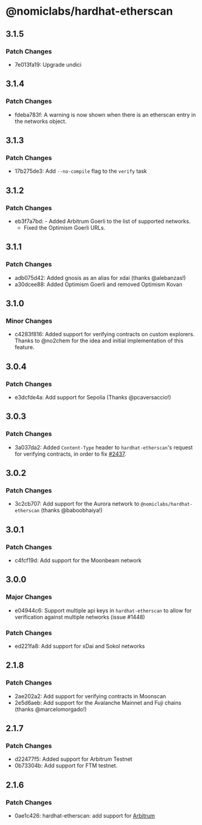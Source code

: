 # @nomiclabs/hardhat-etherscan

## 3.1.5

### Patch Changes

- 7e013fa19: Upgrade undici

## 3.1.4

### Patch Changes

- fdeba783f: A warning is now shown when there is an etherscan entry in the networks object.

## 3.1.3

### Patch Changes

- 17b275de3: Add `--no-compile` flag to the `verify` task

## 3.1.2

### Patch Changes

- eb3f7a7bd: - Added Arbitrum Goerli to the list of supported networks.
  - Fixed the Optimism Goerli URLs.

## 3.1.1

### Patch Changes

- adb075d42: Added gnosis as an alias for xdai (thanks @alebanzas!)
- a30dcee88: Added Optimism Goerli and removed Optimism Kovan

## 3.1.0

### Minor Changes

- c4283f816: Added support for verifying contracts on custom explorers. Thanks to @no2chem for the idea and initial implementation of this feature.

## 3.0.4

### Patch Changes

- e3dcfde4a: Add support for Sepolia (Thanks @pcaversaccio!)

## 3.0.3

### Patch Changes

- 3a037da2: Added `Content-Type` header to `hardhat-etherscan`'s request for verifying contracts, in order to fix [#2437](https://github.com/NomicFoundation/hardhat/issues/2437).

## 3.0.2

### Patch Changes

- 3c2cb707: Add support for the Aurora network to `@nomiclabs/hardhat-etherscan` (thanks @baboobhaiya!)

## 3.0.1

### Patch Changes

- c4fcf19d: Add support for the Moonbeam network

## 3.0.0

### Major Changes

- e04944c6: Support multiple api keys in `hardhat-etherscan` to allow for verification against multiple networks (issue #1448)

### Patch Changes

- ed221fa8: Add support for xDai and Sokol networks

## 2.1.8

### Patch Changes

- 2ae202a2: Add support for verifying contracts in Moonscan
- 2e5d6aeb: Add support for the Avalanche Mainnet and Fuji chains (thanks @marcelomorgado!)

## 2.1.7

### Patch Changes

- d22477f5: Added support for Arbitrum Testnet
- 0b73304b: Add support for FTM testnet.

## 2.1.6

### Patch Changes

- 0ae1c426: hardhat-etherscan: add support for [Arbitrum](https://github.com/OffchainLabs/arbitrum)
